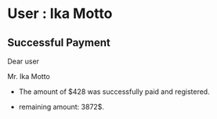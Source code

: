 User : Ika Motto
=============

Successful Payment
---------------------

Dear user

Mr. Ika Motto

* The amount of $428 was successfully paid and registered.
* remaining amount: 3872$.

  
  
  ##
